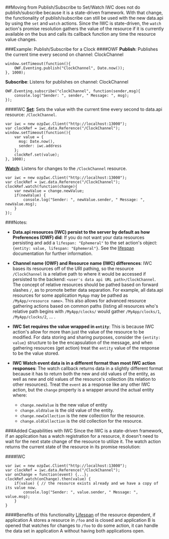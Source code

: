 ##Moving from Publish/Subscribe to Set/Watch
IWC does not do publish/subscribe because it is a state-driven framework. With that change, the functionality of
publish/subscribe can still be used with the new data.api by using the `set` and `watch` actions. Since the IWC is
state-driven, the `watch` action's promise resolution gathers the value of the resource if it is currently available on
the bus and calls its callback function any time the resource value changes.

###Example: Publish/Subscribe for a Clock
####OWF
**Publish**: Publishes the current time every second on channel: ClockChannel
```
window.setTimeout(function(){
    OWF.Eventing.publish("ClockChannel", Date.now());
}, 1000);
```

**Subscribe**: Listens for publishes on channel: ClockChannel
```
OWF.Eventing.subscribe("clockChannel", function(sender,msg){
    console.log("Sender: ", sender, " Message: ", msg);
});
```



####IWC
**[Set](../core_apis/common/storing.md)**: Sets the value with the current time every second to data.api resource: `/ClockChannel`.
```
var iwc = new ozpIwc.Client("http://localhost:13000");
var clockRef = iwc.data.Reference("/ClockChannel");
window.setTimeout(function(){
    var value = {
      msg: Date.now(),
      sender: iwc.address
    };
    clockRef.set(value);
}, 1000);
```


**[Watch](../core_apis/common/watching.md)**: Listens for changes to the `/ClockChannel` resource.

```
var iwc = new ozpIwc.Client("http://localhost:13000");
var clockRef = iwc.data.Reference("/ClockChannel");
clockRef.watch(function(change){
    var newValue = change.newValue;
    if(newValue) {
        console.log("Sender: ", newValue.sender, " Message: ", newValue.msg);
    }
});
```


###Notes:
* **Data.api resources (IWC) persist to the server by default as how Preferences (OWF) did**: If you do not want your
data resources persisting and add a `lifespan: "Ephemeral"` to the set action's object: `{entity: value, lifespan: "Ephemeral"}`.
See the [lifespan](../core_apis/common/storing.md) documentation for further information.
* **Channel name (OWF) and Resource name (IWC) differences**: IWC bases its resources off of the URI pathing, so the
resource `/ClockChannel` is a relative path to where it would be accessed if persisted to the backend:
`<user's data api URL path>/ClockChannel`. The concept of relative resources should be pathed based on forward slashes
`/`, as to promote better data separation. For example, all data.api resources for some application `MyApp` may be pathed
 as `/MyApp/<resource name>`. This also allows for advanced resource gathering actions based on common paths (listing
 all resources who's relative path begins with `/MyApp/clocks/`  would gather `/MyApp/clocks/1`, `/MyApp/clocks/2`, ... .

* **IWC Set requires the value wrapped in `entity`**: This is because IWC action's allow for more than just the value of
 the resource to be modified. For data storing and sharing purposes, consider the `{entity: value}` structure to
 be the encapsulation of the message, and when gathering resources (get action) treat the `entity` value of the response
 to be the value stored.

* **IWC Watch event data is in a different format than most IWC action responses**: The watch callback returns data in
a slightly different format because it has to return both the new and old values of the entity, as well as new and old
values of the resource's collection (its relation to other resources). Treat the `event` as a response like any other
IWC action, but the `change` property is a wrapper around the actual entity where:
    * `change.newValue` is the new value of entity
    * `change.oldValue` is the old value of the entity.
    * `change.newCollection` is the new collection for the resource.
    * `change.oldCollection` is the old collection for the resource.



###Added Capabilities with IWC
Since the IWC is a state-driven framework, if an application has a watch registration for a resource, it doesn't need
to wait for the next state change of the resource to utilize it. The watch action returns the current state of the
resource in its promise resolution:

####IWC
```
var iwc = new ozpIwc.Client("http://localhost:13000");
var clockRef = iwc.data.Reference("/ClockChannel");
var onChange = function(event) {...};
clockRef.watch(onChange).then(value) {
    if(value) { // the resource exists already and we have a copy of its value now.
        console.log("Sender: ", value.sender, " Message: ", value.msg);
    }
}

```

####Benefits of this functionality
[Lifespan](../core_apis/common/storing.md) of the resource dependent, if application A stores a resource in `/foo` and is closed and application B is
opened that watches for changes to `/foo` to do some action, it can handle the data set in application A without having
both applications open.
